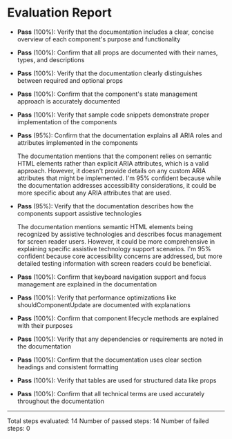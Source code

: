 # Evaluation Report

- **Pass** (100%): Verify that the documentation includes a clear, concise overview of each component's purpose and functionality
- **Pass** (100%): Confirm that all props are documented with their names, types, and descriptions
- **Pass** (100%): Verify that the documentation clearly distinguishes between required and optional props
- **Pass** (100%): Confirm that the component's state management approach is accurately documented
- **Pass** (100%): Verify that sample code snippets demonstrate proper implementation of the components
- **Pass** (95%): Confirm that the documentation explains all ARIA roles and attributes implemented in the components

    The documentation mentions that the component relies on semantic HTML elements rather than explicit ARIA attributes, which is a valid approach. However, it doesn't provide details on any custom ARIA attributes that might be implemented. I'm 95% confident because while the documentation addresses accessibility considerations, it could be more specific about any ARIA attributes that are used.

- **Pass** (95%): Verify that the documentation describes how the components support assistive technologies

    The documentation mentions semantic HTML elements being recognized by assistive technologies and describes focus management for screen reader users. However, it could be more comprehensive in explaining specific assistive technology support scenarios. I'm 95% confident because core accessibility concerns are addressed, but more detailed testing information with screen readers could be beneficial.

- **Pass** (100%): Confirm that keyboard navigation support and focus management are explained in the documentation
- **Pass** (100%): Verify that performance optimizations like shouldComponentUpdate are documented with explanations
- **Pass** (100%): Confirm that component lifecycle methods are explained with their purposes
- **Pass** (100%): Verify that any dependencies or requirements are noted in the documentation
- **Pass** (100%): Confirm that the documentation uses clear section headings and consistent formatting
- **Pass** (100%): Verify that tables are used for structured data like props
- **Pass** (100%): Confirm that all technical terms are used accurately throughout the documentation

---

Total steps evaluated: 14
Number of passed steps: 14
Number of failed steps: 0